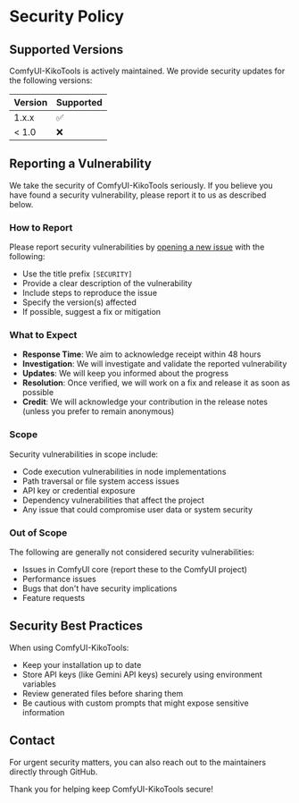 # Security Policy

## Supported Versions

ComfyUI-KikoTools is actively maintained. We provide security updates for the following versions:

| Version | Supported          |
| ------- | ------------------ |
| 1.x.x   | :white_check_mark: |
| < 1.0   | :x:                |

## Reporting a Vulnerability

We take the security of ComfyUI-KikoTools seriously. If you believe you have found a security vulnerability, please report it to us as described below.

### How to Report

Please report security vulnerabilities by [opening a new issue](https://github.com/ComfyAssets/ComfyUI-KikoTools/issues/new) with the following:

- Use the title prefix `[SECURITY]`
- Provide a clear description of the vulnerability
- Include steps to reproduce the issue
- Specify the version(s) affected
- If possible, suggest a fix or mitigation

### What to Expect

- **Response Time**: We aim to acknowledge receipt within 48 hours
- **Investigation**: We will investigate and validate the reported vulnerability
- **Updates**: We will keep you informed about the progress
- **Resolution**: Once verified, we will work on a fix and release it as soon as possible
- **Credit**: We will acknowledge your contribution in the release notes (unless you prefer to remain anonymous)

### Scope

Security vulnerabilities in scope include:

- Code execution vulnerabilities in node implementations
- Path traversal or file system access issues
- API key or credential exposure
- Dependency vulnerabilities that affect the project
- Any issue that could compromise user data or system security

### Out of Scope

The following are generally not considered security vulnerabilities:

- Issues in ComfyUI core (report these to the ComfyUI project)
- Performance issues
- Bugs that don't have security implications
- Feature requests

## Security Best Practices

When using ComfyUI-KikoTools:

- Keep your installation up to date
- Store API keys (like Gemini API keys) securely using environment variables
- Review generated files before sharing them
- Be cautious with custom prompts that might expose sensitive information

## Contact

For urgent security matters, you can also reach out to the maintainers directly through GitHub.

Thank you for helping keep ComfyUI-KikoTools secure!
